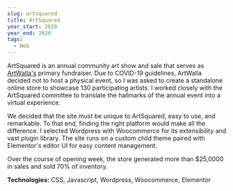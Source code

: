 ```yaml
---
slug: artsquared
title: ArtSquared
year_start: 2020
year_end: 2020
tags:
  - Web
---
```


ArtSquared is an annual community art show and sale that serves as [ArtWalla's](https://artwalla.com/) primary fundraiser. Due to COVID-19 guidelines, ArtWalla decided not to host a physical event, so I was asked to create a standalone online store to showcase 130 participating artists. I worked closely with the ArtSquared committee to translate the hallmarks of the annual event into a virtual experience.

We decided that the site must be unique to ArtSquared, easy to use, and remarkable. To that end, finding the right platform would make all the difference. I selected Wordpress with Woocommerce for its extensibility and vast plugin library. The site runs on a custom child theme paired with Elementor's editor UI for easy content management. 

Over the course of opening week, the store generated more than $25,0000 in sales and sold 70% of inventory. 

**Technologies:** CSS, Javascript, Wordpress, Woocommerce, Elementor
